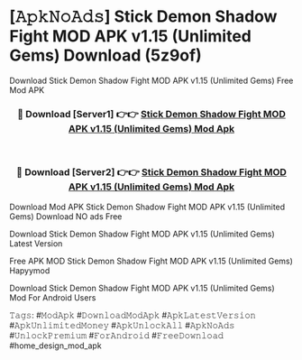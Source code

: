 # [𝙰𝚙𝚔𝙽𝚘𝙰𝚍𝚜] Stick Demon Shadow Fight MOD APK v1.15 (Unlimited Gems) Download (5z9of)
Download Stick Demon Shadow Fight MOD APK v1.15 (Unlimited Gems) Free Mod APK

<div align="center">
<h3>🔴 Download [Server1] 👉👉 <a href="https://apkcomod.com?title=Stick_Demon_Shadow_Fight_MOD_APK_v1.15_(Unlimited_Gems)">Stick Demon Shadow Fight MOD APK v1.15 (Unlimited Gems) Mod Apk</a></h3><br>

<h3>🔴 Download [Server2] 👉👉 <a href="https://apkcomod.com?title=Stick_Demon_Shadow_Fight_MOD_APK_v1.15_(Unlimited_Gems)">Stick Demon Shadow Fight MOD APK v1.15 (Unlimited Gems) Mod Apk</a></h3>
</div>


 Download Mod APK Stick Demon Shadow Fight MOD APK v1.15 (Unlimited Gems) Download NO ads Free

Download Stick Demon Shadow Fight MOD APK v1.15 (Unlimited Gems) Latest Version

Free APK MOD Stick Demon Shadow Fight MOD APK v1.15 (Unlimited Gems) Hapyymod

Download Stick Demon Shadow Fight MOD APK v1.15 (Unlimited Gems) Mod For Android Users

𝚃𝚊𝚐𝚜: #𝙼𝚘𝚍𝙰𝚙𝚔 #𝙳𝚘𝚠𝚗𝚕𝚘𝚊𝚍𝙼𝚘𝚍𝙰𝚙𝚔 #𝙰𝚙𝚔𝙻𝚊𝚝𝚎𝚜𝚝𝚅𝚎𝚛𝚜𝚒𝚘𝚗 #𝙰𝚙𝚔𝚄𝚗𝚕𝚒𝚖𝚒𝚝𝚎𝚍𝙼𝚘𝚗𝚎𝚢 #𝙰𝚙𝚔𝚄𝚗𝚕𝚘𝚌𝚔𝙰𝚕𝚕 #𝙰𝚙𝚔𝙽𝚘𝙰𝚍𝚜 #𝚄𝚗𝚕𝚘𝚌𝚔𝙿𝚛𝚎𝚖𝚒𝚞𝚖 #𝙵𝚘𝚛𝙰𝚗𝚍𝚛𝚘𝚒𝚍 #𝙵𝚛𝚎𝚎𝙳𝚘𝚠𝚗𝚕𝚘𝚊𝚍 #home_design_mod_apk